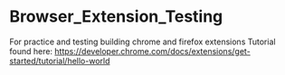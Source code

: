 # Browser_Extension_Testing
For practice and testing building chrome and firefox extensions
Tutorial found here: https://developer.chrome.com/docs/extensions/get-started/tutorial/hello-world
